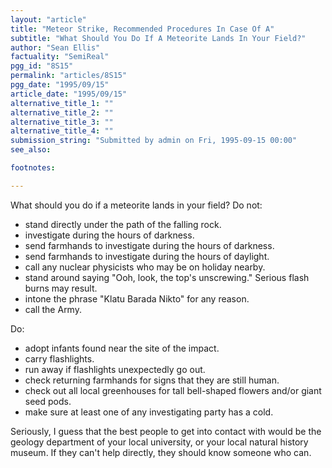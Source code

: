 ```yaml
---
layout: "article"
title: "Meteor Strike, Recommended Procedures In Case Of A"
subtitle: "What Should You Do If A Meteorite Lands In Your Field?"
author: "Sean Ellis"
factuality: "SemiReal"
pgg_id: "8S15"
permalink: "articles/8S15"
pgg_date: "1995/09/15"
article_date: "1995/09/15"
alternative_title_1: ""
alternative_title_2: ""
alternative_title_3: ""
alternative_title_4: ""
submission_string: "Submitted by admin on Fri, 1995-09-15 00:00"
see_also:

footnotes: 

---
```

<div>
<p>What should you do if a meteorite lands in your field? Do not:</p>
<ul>
<li>stand directly under the path of the falling rock.</li>
<li>investigate during the hours of darkness.</li>
<li>send farmhands to investigate during the hours of darkness.</li>
<li>send farmhands to investigate during the hours of daylight.</li>
<li>call any nuclear physicists who may be on holiday nearby.</li>
<li>stand around saying "Ooh, look, the top's unscrewing." Serious flash burns may result.</li>
<li>intone the phrase "Klatu Barada Nikto" for any reason.</li>
<li>call the Army.</li>
</ul>
<p>Do:</p>
<ul>
<li>adopt infants found near the site of the impact.</li>
<li>carry flashlights.</li>
<li>run away if flashlights unexpectedly go out.</li>
<li>check returning farmhands for signs that they are still human.</li>
<li>check out all local greenhouses for tall bell-shaped flowers and/or giant seed pods.</li>
<li>make sure at least one of any investigating party has a cold.</li>
</ul>
<p>Seriously, I guess that the best people to get into contact with would be the geology department of your local university, or your local natural history museum. If they can't help directly, they should know someone who can. <!--Amazon_CLS_IM_END--></p>
</div>

